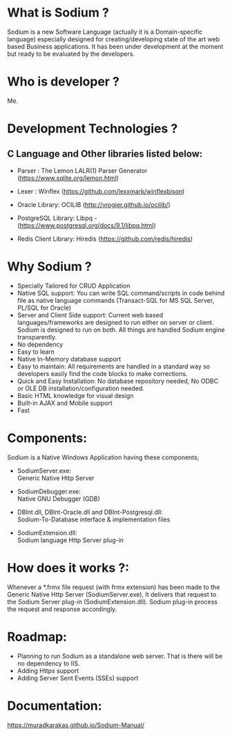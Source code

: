 
# What is Sodium ?
 
   Sodium is a new Software Language (actually it is a Domain-specific language) especially designed for creating/developing state of the art web based Business applications. It has been under development at the moment but ready to be evaluated by the developers.

# Who is developer ?

   Me.

# Development Technologies ?

  C Language and Other libraries listed below:
  --------
  - Parser  :
     The Lemon LALR(1) Parser Generator (https://www.sqlite.org/lemon.html)

  - Lexer   :
     Winflex (https://github.com/lexxmark/winflexbison)

  - Oracle Library:
     OCILIB (http://vrogier.github.io/ocilib/)

  - PostgreSQL Library: 
     Libpq - (https://www.postgresql.org/docs/9.1/libpq.html)

  - Redis Client Library:
     Hiredis (https://github.com/redis/hiredis)

# Why Sodium ? 

  * Specially Tailored for CRUD Application
  * Native SQL support: 
    You can write SQL command/scripts in code behind file as native language commands (Transact-SQL for MS SQL Server, PL/SQL for Oracle)
  * Server and Client Side support: 
    Current web based languages/frameworks are designed to run either on server or client. Sodium is designed to run on both. All things are handled Sodium engine transparently.
  *  No dependency
  * Easy to learn 
  * Native In-Memory database support
  * Easy to maintain: All requirements are handled in a standard way so developers easily find the code blocks to make corrections.
  * Quick and Easy Installation: No database repository needed, No ODBC or OLE DB installation/configuration needed.
  * Basic HTML knowledge for visual design
  * Built-in AJAX and Mobile support
  * Fast
  
# Components:
  
  Sodium is a Native Windows Application having these components;
  * SodiumServer.exe: <br>
    Generic Native Http Server
    
  * SodiumDebugger.exe: <br>
    Native GNU Debugger (GDB)
    
  * DBInt.dll, DBInt-Oracle.dll and DBInt-Postgresql.dll: <br>
    Sodium-To-Database interface & implementation files
  
  * SodiumExtension.dll: <br>
    Sodium language Http Server plug-in
    
# How does it works ?:

  Whenever a *.frmx file request (with frmx extension) has been made to the Generic Native Http Server (SodiumServer.exe), It delivers that request to the Sodium Server plug-in (SodiumExtension.dll). Sodium plug-in process the request and response accordingly. 
  
# Roadmap: 

  * Planning to run Sodium as a standalone web server. That is there will be no dependency to IIS. 
  * Adding Https support
  * Adding Server Sent Events (SSEs) support

# Documentation:

 https://muradkarakas.github.io/Sodium-Manual/
